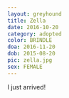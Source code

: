 ```yaml
---
layout: greyhound
title: Zella
date: 2016-10-20
category: adopted
color: BRINDLE
doa: 2016-11-20
dob: 2015-08-20
pic: zella.jpg
sex: FEMALE
---
```


I just arrived!
